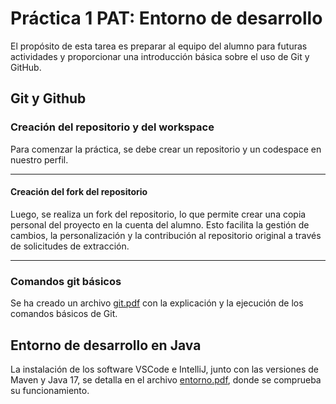 # Práctica 1 PAT: Entorno de desarrollo

El propósito de esta tarea es preparar al equipo del alumno para futuras actividades y proporcionar una introducción básica sobre el uso de Git y GitHub.

## Git y Github
### Creación del repositorio y del workspace

Para comenzar la práctica, se debe crear un repositorio y un codespace en nuestro perfil.

_______________________________________________________________________________________________________________________________________________
#### Creación del fork del repositorio
Luego, se realiza un fork del repositorio, lo que permite crear una copia personal del proyecto en la cuenta del alumno. Esto facilita la gestión de cambios, la personalización y la contribución al repositorio original a través de solicitudes de extracción.

_______________________________________________________________________________________________________________________________________________

### Comandos git básicos

Se ha creado un archivo [git.pdf](https://github.com/TelmoPlazaBezos/p1-fork/blob/main/git.pdf) con la explicación y la ejecución de los comandos básicos de Git.

## Entorno de desarrollo en Java

La instalación de los software VSCode e IntelliJ, junto con las versiones de Maven y Java 17, se detalla en el archivo [entorno.pdf](https://github.com/TelmoPlazaBezos/p1-fork/blob/main/entorno.pdf), donde se comprueba su funcionamiento.
